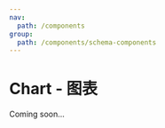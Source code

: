 ```yaml
---
nav:
  path: /components
group:
  path: /components/schema-components
---
```


# Chart - 图表

Coming soon...